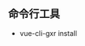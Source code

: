 ##  命令行工具
- vue-cli-gxr install

<!-- /usr/local/bin/vue-cli-gxr -> /usr/local/lib/node_modules/vue-cli-gxr/bin/www
/usr/local/lib/node_modules/vue-cli-gxr -> /Users/xueronggao/Desktop/vue-cli-gxr -->